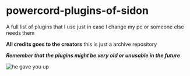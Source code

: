 # powercord-plugins-of-sidon

A full list of plugins that I use just in case I change my pc or someone else needs them 

**All credits goes to the creators** this is just a archive repository

***Remember that the plugins might be very old or unusable in the future***

![he gave you up](https://cdn.discordapp.com/attachments/876696663060774942/1016314630412455957/unknown.png)


